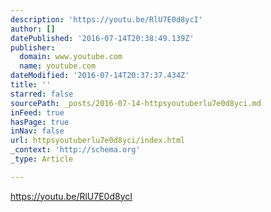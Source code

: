 ```yaml
---
description: 'https://youtu.be/RlU7E0d8ycI'
author: []
datePublished: '2016-07-14T20:38:49.139Z'
publisher:
  domain: www.youtube.com
  name: youtube.com
dateModified: '2016-07-14T20:37:37.434Z'
title: ''
starred: false
sourcePath: _posts/2016-07-14-httpsyoutuberlu7e0d8yci.md
inFeed: true
hasPage: true
inNav: false
url: httpsyoutuberlu7e0d8yci/index.html
_context: 'http://schema.org'
_type: Article

---
```

https://youtu.be/RlU7E0d8ycI